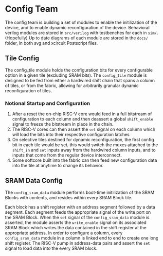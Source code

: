 # Config Team

The config team is building a set of modules to enable the initilization of the device, and to enable dynamic reconfiguration of the device. Behavioral verilog modules are stored in `src/verilog` with testbenches for each in `sim/`. (Hopefully) Up to date diagrams of each module are stored in the `docs/` folder, in both svg and xcircuit Postscript files.

## Tile Config

The config_tile module holds the configuration bits for every configurable option in a given tile (excluding SRAM bits). The `config_tile` module is designed to be fed from either a hardwired shift chain that spans a column of tiles, or from the fabric, allowing for arbitrarily granular dynamic reconfiguration of tiles.

### Notional Startup and Configuration

1. After a reset the on-chip RISC-V core would feed in a full bitstream of configuration to each column and then deassert a global `shift_enable` signal to freeze the bitstream in place in the chain.
2. The RISC-V cores can then assert the `set` signal on each column which will load the bits into their respective configuration latches
3. On selective tiles destined for dynamic reconfiguration, the first config bit in each tile would be set, this would switch the muxes attached to the `shift_in` and `set` inputs away from the hardwired column inputs, and to inputs that come from the regular device interconnect.
4. Some softcore built into the fabric can then feed new configuration data into the tile at anytime to change its behavior.

## SRAM Data Config

The `config_sram_data` module performs boot-time initilization of the SRAM Blocks with contents, and resides within every SRAM Block tile.

Each block has a shift register with an address segment followed by a data segment. Each segment feeds the appropriate signal of the write port on the SRAM Block. When the `set` signal of the `config_sram_data` module is asserted, the module asserts the `write_enable` signal on its associated SRAM Block which writes the data contained in the shift register at the appropriate address. In order to configure a column, every `config_sram_data` module in a column is linked end to end to create one long shift register. The RISC-V pump in address-data pairs and assert the `set` signal to load data into the every SRAM block.
